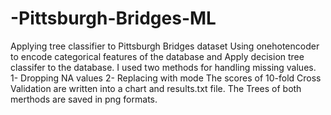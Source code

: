 # -Pittsburgh-Bridges-ML
Applying tree classifier to Pittsburgh Bridges dataset
Using onehotencoder to encode categorical features of the database and Apply decision tree classifer to the database.
I used two methods for handling missing values.
1- Dropping NA values
2- Replacing with mode
The scores of 10-fold Cross Validation are written into a chart and results.txt file.
The Trees of both merthods are saved in png formats.
